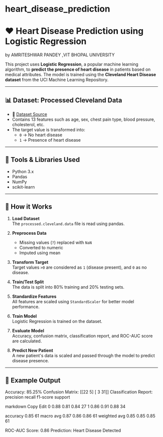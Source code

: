 # heart_disease_prediction
# ❤️ Heart Disease Prediction using Logistic Regression
by AMRITESHWAR PANDEY ,VIT BHOPAL UNIVERSITY

This project uses **Logistic Regression**, a popular machine learning algorithm, to **predict the presence of heart disease** in patients based on medical attributes. The model is trained using the **Cleveland Heart Disease dataset** from the UCI Machine Learning Repository.

---

## 📊 Dataset: Processed Cleveland Data

- 🔗 [Dataset Source](https://archive.ics.uci.edu/ml/datasets/Heart+Disease)
- Contains 13 features such as age, sex, chest pain type, blood pressure, cholesterol, etc.
- The target value is transformed into:
  - `0` → No heart disease
  - `1` → Presence of heart disease

---

## 🧰 Tools & Libraries Used

- Python 3.x
- Pandas
- NumPy
- scikit-learn

---

## 🚀 How it Works

1. **Load Dataset**  
   The `processed.cleveland.data` file is read using pandas.

2. **Preprocess Data**  
   - Missing values (`?`) replaced with `NaN`
   - Converted to numeric
   - Imputed using mean

3. **Transform Target**  
   Target values `>0` are considered as `1` (disease present), and `0` as no disease.

4. **Train/Test Split**  
   The data is split into 80% training and 20% testing sets.

5. **Standardize Features**  
   All features are scaled using `StandardScaler` for better model performance.

6. **Train Model**  
   Logistic Regression is trained on the dataset.

7. **Evaluate Model**  
   Accuracy, confusion matrix, classification report, and ROC-AUC score are calculated.

8. **Predict New Patient**  
   A new patient's data is scaled and passed through the model to predict disease presence.

---

## 🧪 Example Output

Accuracy: 85.25%
Confusion Matrix:
[[22 5]
[ 3 31]]
Classification Report:
precision recall f1-score support

markdown
Copy
Edit
       0       0.88      0.81      0.84        27
       1       0.86      0.91      0.88        34

accuracy                           0.85        61
macro avg 0.87 0.86 0.86 61
weighted avg 0.85 0.85 0.85 61

ROC-AUC Score: 0.86
Prediction: Heart Disease Detected
